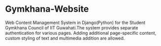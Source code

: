 # Gymkhana-Website
Web Content Management System in Django(Python) for the Student Gymkhana Council of IIT
Guwahati.The system provides separate authentication for various pages. Adding additional page-specific
content, custom styling of text and multimedia addition are allowed.
